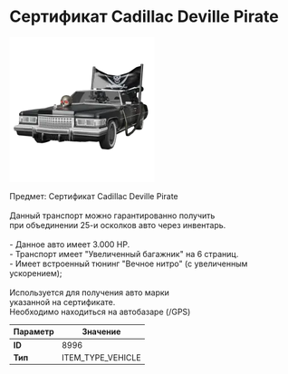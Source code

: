 # Сертификат Cadillac Deville Pirate

![Item Image](../img/8996.webp?raw=true)

Предмет: Сертификат Cadillac Deville Pirate<br><br>Данный транспорт можно гарантированно получить<br>при объединении 25-и осколков авто через инвентарь.<br><br>- Данное авто имеет 3.000 HP.<br>- Транспорт имеет "Увеличенный багажник" на 6 страниц.<br>- Имеет встроенный тюнинг "Вечное нитро" (с увеличенным ускорением);<br><br>Используется для получения авто марки <br>указанной на сертификате.<br>Необходимо находиться на автобазаре (/GPS)


| Параметр | Значение |
|----------|----------|
| **ID** | 8996 |
| **Тип** | ITEM_TYPE_VEHICLE |

